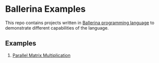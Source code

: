# Ballerina Examples

This repo contains projects written in [Ballerina programming language](https://ballerina.io) to demonstrate different capabilities of the language.

## Examples

1. [Parallel Matrix Multiplication](parallel_matrix_multiplication)